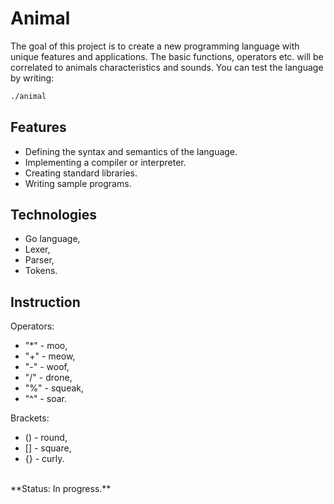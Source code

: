 # Animal

The goal of this project is to create a new programming language with unique features and applications. The basic functions, operators etc. will be correlated to animals characteristics and sounds.
You can test the language by writing:

```bash
./animal
```

## Features

* Defining the syntax and semantics of the language.
* Implementing a compiler or interpreter.
* Creating standard libraries.
* Writing sample programs.

## Technologies

* Go language,
* Lexer,
* Parser,
* Tokens.

## Instruction

Operators:

* "*" - moo,
* "+" - meow,
* "-" - woof,
* "/" - drone,
* "%" - squeak,
* "^" - soar.

Brackets:

* () - round,
* [] - square,
* {} - curly.

<br>
**Status: In progress.**
